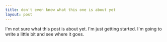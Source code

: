 ```yaml
---
title: don't even know what this one is about yet
layout: post
---
```


I'm not sure what this post is about yet. I'm just getting started. I'm going to write a little bit and see where it goes.
